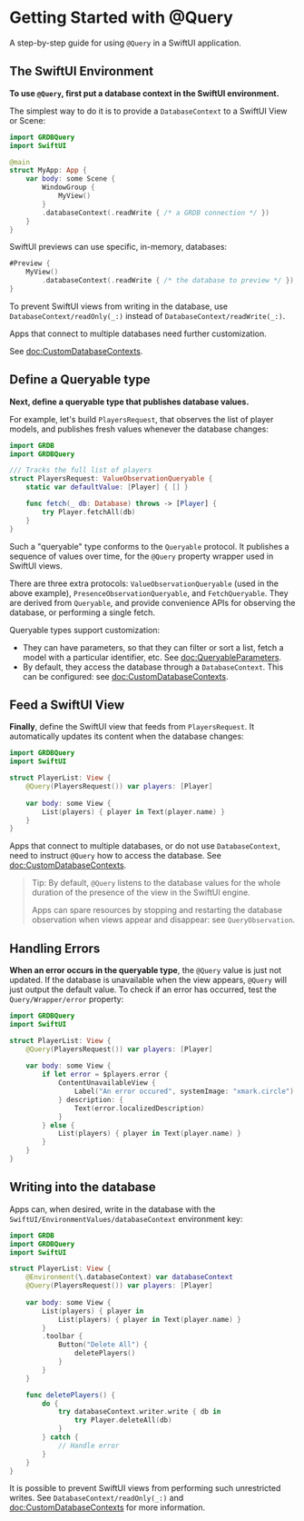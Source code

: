 # Getting Started with @Query

A step-by-step guide for using `@Query` in a SwiftUI application. 

## The SwiftUI Environment

**To use `@Query`, first put a database context in the SwiftUI environment.**

The simplest way to do it is to provide a ``DatabaseContext`` to a SwiftUI View or Scene:

```swift
import GRDBQuery
import SwiftUI

@main
struct MyApp: App {
    var body: some Scene {
        WindowGroup {
            MyView()
        }
        .databaseContext(.readWrite { /* a GRDB connection */ })
    }
}
```

SwiftUI previews can use specific, in-memory, databases:

```swift
#Preview {
    MyView()
        .databaseContext(.readWrite { /* the database to preview */ })
}
```

To prevent SwiftUI views from writing in the database, use ``DatabaseContext/readOnly(_:)`` instead of ``DatabaseContext/readWrite(_:)``.

Apps that connect to multiple databases need further customization.

See <doc:CustomDatabaseContexts>.    

## Define a Queryable type

**Next, define a queryable type that publishes database values.**

For example, let's build `PlayersRequest`, that observes the list of player models, and publishes fresh values whenever the database changes:

```swift
import GRDB
import GRDBQuery

/// Tracks the full list of players
struct PlayersRequest: ValueObservationQueryable {
    static var defaultValue: [Player] { [] }

    func fetch(_ db: Database) throws -> [Player] {
        try Player.fetchAll(db)
    }
}
```

Such a "queryable" type conforms to the ``Queryable`` protocol. It publishes a sequence of values over time, for the `@Query` property wrapper used in SwiftUI views.

There are three extra protocols: ``ValueObservationQueryable`` (used in the above example), ``PresenceObservationQueryable``, and ``FetchQueryable``. They are derived from `Queryable`, and provide convenience APIs for observing the database, or performing a single fetch.

Queryable types support customization:

- They can have parameters, so that they can filter or sort a list, fetch a model with a particular identifier, etc. See <doc:QueryableParameters>.
- By default, they access the database through a ``DatabaseContext``. This can be configured: see <doc:CustomDatabaseContexts>.

## Feed a SwiftUI View

**Finally**, define the SwiftUI view that feeds from `PlayersRequest`. It automatically updates its content when the database changes:

```swift
import GRDBQuery
import SwiftUI

struct PlayerList: View {
    @Query(PlayersRequest()) var players: [Player]
    
    var body: some View {
        List(players) { player in Text(player.name) }
    }
}
```

Apps that connect to multiple databases, or do not use `DatabaseContext`, need to instruct `@Query` how to access the database. See <doc:CustomDatabaseContexts>.

> Tip: By default, `@Query` listens to the database values for the whole duration of the presence of the view in the SwiftUI engine.
>
> Apps can spare resources by stopping and restarting the database observation when views appear and disappear: see ``QueryObservation``.

## Handling Errors

**When an error occurs in the queryable type**, the `@Query` value is just not updated. If the database is unavailable when the view appears, `@Query` will just output the default value. To check if an error has occurred, test the ``Query/Wrapper/error`` property:

```swift
import GRDBQuery
import SwiftUI

struct PlayerList: View {
    @Query(PlayersRequest()) var players: [Player]
    
    var body: some View {
        if let error = $players.error {
            ContentUnavailableView {
                Label("An error occured", systemImage: "xmark.circle")
            } description: {
                Text(error.localizedDescription)
            }
        } else {
            List(players) { player in Text(player.name) }
        }
    }
}
```


## Writing into the database

Apps can, when desired, write in the database with the ``SwiftUI/EnvironmentValues/databaseContext`` environment key:

```swift
import GRDB
import GRDBQuery
import SwiftUI

struct PlayerList: View {
    @Environment(\.databaseContext) var databaseContext
    @Query(PlayersRequest()) var players: [Player]
    
    var body: some View {
        List(players) { player in
            List(players) { player in Text(player.name) }
        }
        .toolbar {
            Button("Delete All") {
                deletePlayers()
            }
        }
    }

    func deletePlayers() {
        do {
            try databaseContext.writer.write { db in
                try Player.deleteAll(db)
            }
        } catch {
            // Handle error
        }
    }
}
```

It is possible to prevent SwiftUI views from performing such unrestricted writes. See ``DatabaseContext/readOnly(_:)`` and <doc:CustomDatabaseContexts> for more information.
